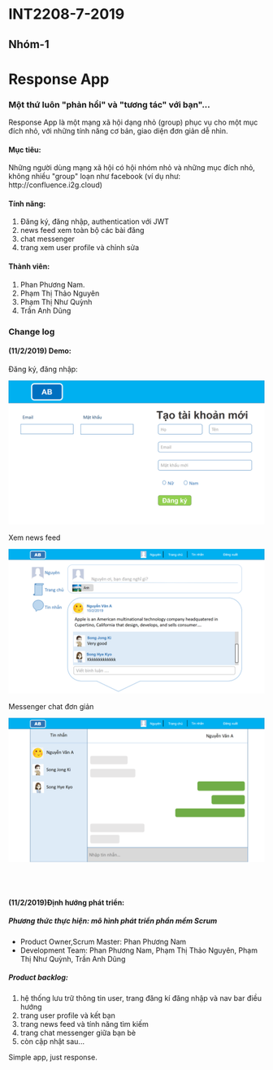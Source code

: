# INT2208-7-2019
## Nhóm-1

<h1 style="">Response App</h1>
<h3>Một thứ luôn "phản hồi" và "tương tác" với bạn"...</h3>

<p>Response App là một mạng xã hội dạng nhỏ (group) phục vụ cho một mục đích nhỏ, với những tính năng cơ bản, giao diện đơn giản dễ nhìn.</p>

<h4>Mục tiêu: </h4>
<p>Những người dùng mạng xã hội có hội nhóm nhỏ và những mục đích nhỏ, không nhiều "group" loạn như facebook (ví dụ như: http://confluence.i2g.cloud)</p>

<h4>Tính năng:</h4>
<ol>
    <li>Đăng ký, đăng nhập, authentication với JWT</li>
    <li>news feed xem toàn bộ các bài đăng </li>
    <li>chat messenger</li>
    <li>trang xem user profile và chỉnh sửa</li>
</ol>

<h4>Thành viên:</h4>
<ol>
    <li>Phan Phương Nam.</li>
    <li>Phạm Thị Thảo Nguyên</li>
    <li>Phạm Thị Như Quỳnh</li>
    <li>Trần Anh Dũng</li>
</ol>


<h3>Change log</h3>


<h4>(11/2/2019) Demo:</h4>

<p>Đăng ký, đăng nhập:</p>

![Screenshot](image2.png)
<p>Xem news feed</p>

![Screenshot](image3.png)
<p>Messenger chat đơn giản</p>

![Screenshot](image.png)

<br>
<br>

<h4>(11/2/2019)Định hướng phát triển: </h4>
<h5>Phương thức thực hiện: mô hình phát triển phần mềm Scrum</h5>
<ul>
    <li>Product Owner,Scrum Master: Phan Phương Nam</li>
    <li>Development Team: Phan Phương Nam, Phạm Thị Thảo Nguyên, Phạm Thị Như Quỳnh, Trần Anh Dũng </li>
</ul>
<h5>Product backlog:</h5>
<ol>
    <li>hệ thống lưu trữ thông tin user, trang đăng kí đăng nhập và nav bar điều hướng</li>
    <li>trang user profile và kết bạn</li>
    <li>trang news feed và tính năng tìm kiếm</li>
    <li>trang chat messenger giữa bạn bè</li>
    <li>còn cập nhật sau...</li>
</ol>


<p>Simple app, just response.</p>

